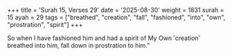 +++
title = 'Surah 15, Verses 29'
date = '2025-08-30'
weight = 1831
surah = 15
ayah = 29
tags = ["breathed", "creation", "fall", "fashioned", "into", "own", "prostration", "spirit"]
+++

So when I have fashioned him and had a spirit of My Own ˹creation˺ breathed into him, fall down in prostration to him.”